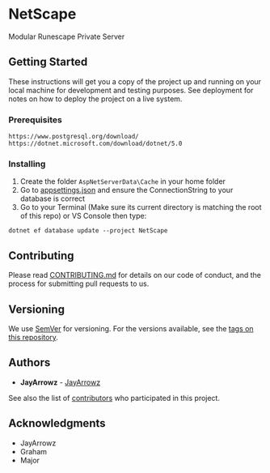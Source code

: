 # NetScape
Modular Runescape Private Server

## Getting Started

These instructions will get you a copy of the project up and running on your local machine for development and testing purposes. See deployment for notes on how to deploy the project on a live system.

### Prerequisites
```
https://www.postgresql.org/download/
https://dotnet.microsoft.com/download/dotnet/5.0
```

### Installing
1. Create the folder ```AspNetServerData\Cache``` in your home folder
2. Go to [appsettings.json](https://github.com/JayArrowz/NetScape/blob/master/NetScape/appsettings.json) and ensure the ConnectionString to your database is correct
3. Go to your Terminal (Make sure its current directory is matching the root of this repo) or VS Console then type:
```
dotnet ef database update --project NetScape
```

## Contributing

Please read [CONTRIBUTING.md](https://gist.github.com/PurpleBooth/b24679402957c63ec426) for details on our code of conduct, and the process for submitting pull requests to us.

## Versioning

We use [SemVer](http://semver.org/) for versioning. For the versions available, see the [tags on this repository](https://github.com/JayArrowz/NetScape/tags). 

## Authors

* **JayArrowz** - [JayArrowz](https://github.com/JayArrowz)

See also the list of [contributors](https://github.com/JayArrowz/NetScape/contributors) who participated in this project.

## Acknowledgments
* JayArrowz
* Graham
* Major
